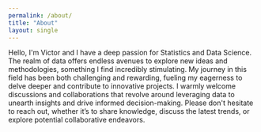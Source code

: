 ```yaml
---
permalink: /about/
title: "About"
layout: single
---
```


Hello, I'm Victor and I have a deep passion for Statistics and Data Science. The realm of data offers endless avenues to explore new ideas and methodologies, something I find incredibly stimulating. My journey in this field has been both challenging and rewarding, fueling my eagerness to delve deeper and contribute to innovative projects. I warmly welcome discussions and collaborations that revolve around leveraging data to unearth insights and drive informed decision-making. Please don't hesitate to reach out, whether it’s to share knowledge, discuss the latest trends, or explore potential collaborative endeavors.
